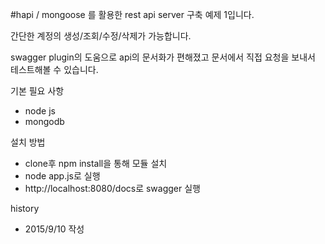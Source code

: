 #hapi / mongoose 를 활용한 rest api server 구축 예제 1입니다.

간단한 계정의 생성/조회/수정/삭제가 가능합니다.

swagger plugin의 도움으로 api의 문서화가 편해졌고 문서에서 직접 요청을 보내서 테스트해볼 수 있습니다.

기본 필요 사항
- node js
- mongodb

설치 방법
- clone후 npm install을 통해 모듈 설치
- node app.js로 실행
- http://localhost:8080/docs로 swagger 실행

history
- 2015/9/10 작성
